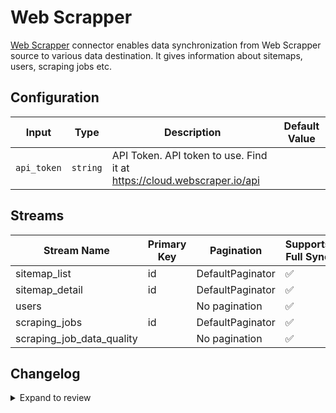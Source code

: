 # Web Scrapper
[Web Scrapper](https://webscraper.io/documentation/web-scraper-cloud/api) connector enables data synchronization from Web Scrapper source to various data destination. It gives information about sitemaps, users, scraping jobs etc.

## Configuration

| Input | Type | Description | Default Value |
|-------|------|-------------|---------------|
| `api_token` | `string` | API Token. API token to use. Find it at https://cloud.webscraper.io/api |  |

## Streams
| Stream Name | Primary Key | Pagination | Supports Full Sync | Supports Incremental |
|-------------|-------------|------------|---------------------|----------------------|
| sitemap_list | id | DefaultPaginator | ✅ |  ❌  |
| sitemap_detail | id | DefaultPaginator | ✅ |  ❌  |
| users |  | No pagination | ✅ |  ❌  |
| scraping_jobs | id | DefaultPaginator | ✅ |  ❌  |
| scraping_job_data_quality |  | No pagination | ✅ |  ❌  |

## Changelog

<details>
  <summary>Expand to review</summary>

| Version          | Date              | Pull Request | Subject        |
|------------------|-------------------|--------------|----------------|
| 0.0.2 | 2024-11-04 | [48269](https://github.com/airbytehq/airbyte/pull/48269) | Update dependencies |
| 0.0.1 | 2024-10-29 | | Initial release by [@bishalbera](https://github.com/bishalbera) via Connector Builder |

</details>
